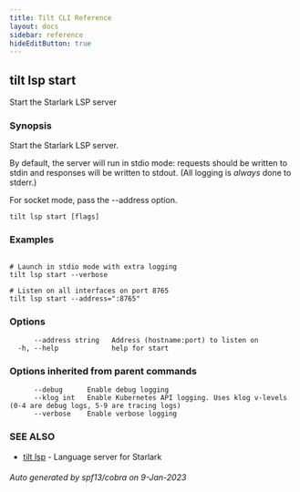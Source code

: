 ```yaml
---
title: Tilt CLI Reference
layout: docs
sidebar: reference
hideEditButton: true
---
```

## tilt lsp start

Start the Starlark LSP server

### Synopsis

Start the Starlark LSP server.

By default, the server will run in stdio mode: requests should be written to
stdin and responses will be written to stdout. (All logging is _always_ done
to stderr.)

For socket mode, pass the --address option.


```
tilt lsp start [flags]
```

### Examples

```

# Launch in stdio mode with extra logging
tilt lsp start --verbose

# Listen on all interfaces on port 8765
tilt lsp start --address=":8765"

```

### Options

```
      --address string   Address (hostname:port) to listen on
  -h, --help             help for start
```

### Options inherited from parent commands

```
      --debug      Enable debug logging
      --klog int   Enable Kubernetes API logging. Uses klog v-levels (0-4 are debug logs, 5-9 are tracing logs)
      --verbose    Enable verbose logging
```

### SEE ALSO

* [tilt lsp](tilt_lsp.html)	 - Language server for Starlark

###### Auto generated by spf13/cobra on 9-Jan-2023
